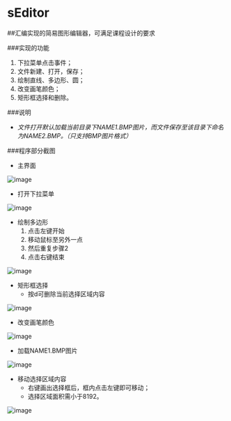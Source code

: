 sEditor
=======

##汇编实现的简易图形编辑器，可满足课程设计的要求

###实现的功能
1. 下拉菜单点击事件；
2. 文件新建、打开，保存；
3. 绘制直线、多边形、圆；
4. 改变画笔颜色；
5. 矩形框选择和删除。

###说明
- *文件打开默认加载当前目录下NAME1.BMP图片，而文件保存至该目录下命名为NAME2.BMP。（只支持BMP图片格式）*

###程序部分截图
+  主界面

![image](https://raw.github.com/piggyH/sEditor/master/screenshots/1.jpg)

+  打开下拉菜单

![image](https://raw.github.com/piggyH/sEditor/master/screenshots/2.jpg)

+  绘制多边形
   1. 点击左键开始
   2. 移动鼠标至另外一点
   3. 然后重复步骤2
   4. 点击右键结束

![image](https://raw.github.com/piggyH/sEditor/master/screenshots/3.jpg)

+ 矩形框选择
   *  按d可删除当前选择区域内容

![image](https://raw.github.com/piggyH/sEditor/master/screenshots/4.jpg)

+ 改变画笔颜色

![image](https://raw.github.com/piggyH/sEditor/master/screenshots/5.jpg)

+ 加载NAME1.BMP图片

![image](https://raw.github.com/piggyH/sEditor/master/screenshots/6.jpg)

+ 移动选择区域内容
   *  右键画出选择框后，框内点击左键即可移动；
   *  选择区域面积需小于8192。

![image](https://raw.github.com/piggyH/sEditor/master/screenshots/7.jpg)